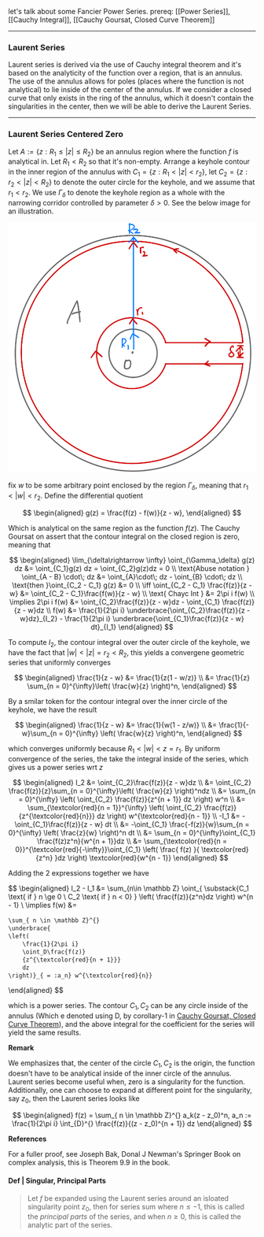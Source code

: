let's talk about some Fancier Power Series. prereq: [[Power Series]], [[Cauchy Integral]], [[Cauchy Goursat, Closed Curve Theorem]]

---
### **Laurent Series**

Laurent series is derived via the use of Cauchy integral theorem and it's based on the analyticity of the function over a region, that is an annulus. The use of the annulus allows for poles (places where the function is not analytical) to lie inside of the center of the annulus. If we consider a closed curve that only exists in the ring of the annulus, which it doesn't contain the singularities in the center, then we will be able to derive the Laurent Series. 

---
### **Laurent Series Centered Zero**

Let $A:= \{z :R_1 \le |z| \le R_2\}$ be an annulus region where the function $f$ is analytical in. Let $R_1 < R_2$ so that it's non-empty. Arrange a keyhole contour in the inner region of the annulus with $C_1 = \{z : R_1 < |z| < r_2\}$, let $C_2 = \{z :  r_2 < |z| < R_2\}$ to denote the outer circle for the keyhole, and we assume that $r_1 < r_2$. We use $\Gamma_\delta$ to denote the keyhole region as a whole with the narrowing corridor controlled by parameter $\delta > 0$. See the below image for an illustration. 

![](../../Assets/Annulus_keyhole_for_laurent_series.jpeg)

fix $w$ to be some arbitrary point enclosed by the region $\Gamma_\delta$, meaning that $r_1 < |w| < r_2$. Define the differential quotient

$$
\begin{aligned}
	g(z) = \frac{f(z) - f(w)}{z - w}, 
\end{aligned}
$$

Which is analytical on the same region as the function $f(z)$. The Cauchy Goursat on assert that the contour integral on the closed region is zero, meaning that 

$$
\begin{aligned}
	\lim_{\delta\rightarrow \infty} \oint_{\Gamma_\delta} g(z) dz
	&= 
	\oint_{C_1}g(z) dz = \oint_{C_2}g(z)dz = 0
	\\
	\text{Abuse notation }
	\oint_{A - B} \cdot\; dz &= \oint_{A}\cdot\; dz - \oint_{B} \cdot\; dz 
	\\
	\text{then }\oint_{C_2 - C_1} g(z) &= 0
	\\
	\iff \oint_{C_2 - C_1} \frac{f(z)}{z - w} &= \oint_{C_2 - C_1}\frac{f(w)}{z - w}
	\\
	\text{ Chayc Int }
	&= 
	2\pi i f(w)
	\\
	\implies
	2\pi i f(w) &= 
	\oint_{C_2}\frac{f(z)}{z - w}dz - 
	\oint_{C_1} \frac{f(z)}{z - w}dz
	\\
	f(w) &= \frac{1}{2\pi i} 
	\underbrace{\oint_{C_2}\frac{f(z)}{z - w}dz}_{I_2}
	-
	\frac{1}{2\pi i} 
	\underbrace{\oint_{C_1}\frac{f(z)}{z - w} dt}_{I_1}
\end{aligned}
$$

To compute $I_2$, the contour integral over the outer circle of the keyhole, we have the fact that $|w|< |z|=r_2 < R_2$, this yields a convergene geometric series that uniformly converges 

$$
\begin{aligned}
	\frac{1}{z - w} &= 
	\frac{1}{z(1 - w/z)}
	\\
	&= 
	\frac{1}{z} \sum_{n = 0}^{\infty}\left(
		\frac{w}{z}
	\right)^n, 
\end{aligned}
$$

By a smilar token for the contour integral over the inner circle of the keyhole, we have the result 

$$
\begin{aligned}
	\frac{1}{z - w} &= \frac{1}{w(1 - z/w)}
	\\
	&= 
	\frac{1}{-w}\sum_{n = 0}^{\infty} \left(
		\frac{w}{z}
	\right)^n, 
\end{aligned}
$$

which converges uniformly because $R_1 < |w| < z=r_1$. By uniform convergence of the series, the take the integral inside of the series, which gives us a power series wrt $z$

$$
\begin{aligned}
	I_2 &= \oint_{C_2}\frac{f(z)}{z - w}dz
	\\
	&= \oint_{C_2}
		\frac{f(z)}{z}\sum_{n = 0}^{\infty}\left(
		\frac{w}{z}
	\right)^ndz
	\\
	&= 
	\sum_{n = 0}^{\infty}
	\left(
		\oint_{C_2} 
		\frac{f(z)}{z^{n + 1}} dz
	\right) w^n 
	\\
	&= \sum_{\textcolor{red}{n = 1}}^{\infty}
	\left(
		\oint_{C_2} 
		\frac{f(z)}{z^{\textcolor{red}{n}}} dz
	\right) w^{\textcolor{red}{n - 1}} 
	\\
	-I_1 &= 
	-\oint_{C_1}\frac{f(z)}{z - w} dt	
	\\
	&= 
	-\oint_{C_1}
	\frac{-f(z)}{w}\sum_{n = 0}^{\infty} \left(
		\frac{z}{w}
	\right)^n
	dt	
	\\
	&= 
	\sum_{n = 0}^{\infty}\oint_{C_1}
		\frac{f(z)z^n}{w^{n + 1}}dz
	\\
	&= 
	\sum_{\textcolor{red}{n = 0}}^{\textcolor{red}{-\infty}}\oint_{C_1}
		\left(
			\frac{
				f(z)
			}{
				\textcolor{red}{z^n}
			}dz
		\right)
		\textcolor{red}{w^{n - 1}}
\end{aligned}
$$

Adding the 2 expressions together we have 

$$
\begin{aligned}
	I_2 - I_1 &= 
	\sum_{n\in \mathbb Z} \oint_{
		\substack{C_1 \text{ if } n \ge 0
		\\
		C_2 \text{ if } n < 0}
	}
	\left(
		\frac{f(z)}{z^n}dz
	\right) w^{n - 1}
	\\
	\implies 
	f(w) &= 
	
	\sum_{ n \in \mathbb Z}^{}
	\underbrace{
	\left(
		\frac{1}{2\pi i} 
		\oint_D\frac{f(z)}
		{z^{\textcolor{red}{n + 1}}}
		dz
	\right)}_{ = :a_n} w^{\textcolor{red}{n}}
\end{aligned}
$$


which is a power series. The contour $C_1, C_2$ can be any circle inside of the annulus (Which e denoted using D, by corollary-1 in [Cauchy Goursat, Closed Curve Theorem](Cauchy%20Goursat,%20Closed%20Curve%20Theorem.md)), and the above integral for the coefficient for the series will yield the same results.


**Remark**

We emphasizes that, the center of the circle $C_1, C_2$ is the origin, the function doesn't have to be analytical inside of the inner circle of the annulus. Laurent series become useful when, zero is a singularity for the function. Additionally, one can choose to expand at different point for the singularity, say $z_0$, then the Laurent series looks like 

$$
\begin{aligned}
	f(z) = \sum_{ n \in \mathbb Z}^{} a_k(z - z_0)^n, a_n := 
	\frac{1}{2\pi i} \int_{D}^{} 
	\frac{f(z)}{(z - z_0)^{n + 1}}
	dz
\end{aligned}
$$

**References**

For a fuller proof, see Joseph Bak, Donal J Newman's Springer Book on complex analysis, this is Theorem 9.9 in the book. 


#### **Def | Singular, Principal Parts**
> Let $f$ be expanded using the Laurent series around an isloated singularity point $z_0$, then for series sum where $n \le -1$, this is called the *principal parts* of the series, and when $n \ge 0$, this is called the analytic part of the series. 